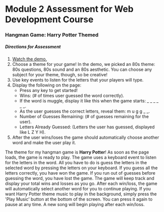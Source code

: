 # Module 2 Assessment for Web Development Course
### Hangman Game: Harry Potter Themed

##### Directions for Assessment
1. [Watch the demo.](https://www.youtube.com/watch?v=W-IJcC4tYFI&feature=youtu.be)
2. Choose a theme for your game! In the demo, we picked an 80s theme: 80s questions, 80s sound and an 80s aesthetic. You can choose any subject for your theme, though, so be creative!
3. Use key events to listen for the letters that your players will type.
4. Display the following on the page:
    - Press any key to get started!
    - Wins: (# of times user guessed the word correctly).
    - If the word is muggle, display it like this when the game starts: _ _ _ _ _ _.
    - As the user guesses the correct letters, reveal them: m u g g _ _.
    - Number of Guesses Remaining: (# of guesses remaining for the user).
    - Letters Already Guessed: (Letters the user has guessed, displayed like L Z Y H).
5. After the user wins/loses the game should automatically choose another word and make the user play it.

The theme for my hangman game is **Harry Potter**! As soon as the page loads, the game is ready to play. The game uses a keyboard event to listen for the letters in the word. All you have to do is guess the letters in the selected word by pressing the letters on your keyboard. If you guess all the letters correctly, you have won the game. If you run out of guesses before guessing the word, you have lost the game. The game will keep track and display your total wins and losses as you go. After each win/loss, the game will automatically select another word for you to continue playing. If you want Harry Potter theme music to play in the background, simply press the 'Play Music' button at the bottom of the screen. You can press it again to pause at any time. A new song will begin playing after each win/loss. 